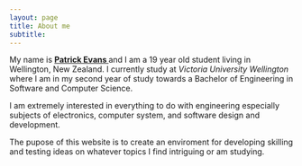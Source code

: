```yaml
---
layout: page
title: About me
subtitle: 
---
```


My name is <a href="https://github.com/patevs"><strong> Patrick Evans </strong></a> and I am a 19 year old 
student living in Wellington, New Zealand. I currently study at <i>Victoria University Wellington</i> 
where I am in my second year of study towards a Bachelor of Engineering in Software and Computer Science.

I am extremely interested in everything to do with engineering especially subjects of electronics, computer system, and software design and development. 

The pupose of this website is to create an enviroment for developing skilling and testing ideas on whatever 
topics I find intriguing or am studying.